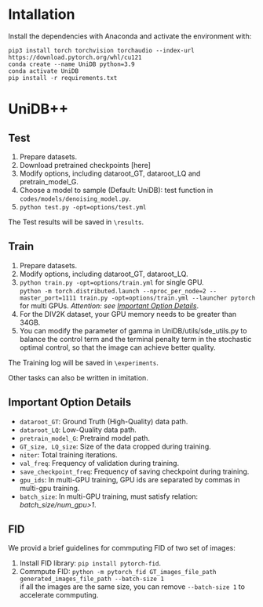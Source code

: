 # Intallation
Install the dependencies with Anaconda and activate the environment with:

    pip3 install torch torchvision torchaudio --index-url https://download.pytorch.org/whl/cu121
    conda create --name UniDB python=3.9
    conda activate UniDB
    pip install -r requirements.txt

# UniDB++

## Test
1. Prepare datasets.
2. Download pretrained checkpoints [here]
3. Modify options, including dataroot_GT, dataroot_LQ and pretrain_model_G.
4. Choose a model to sample (Default: UniDB): test function in `codes/models/denoising_model.py`.
5. `python test.py -opt=options/test.yml`

The Test results will be saved in `\results`.

## Train
1. Prepare datasets.
2. Modify options, including dataroot_GT, dataroot_LQ.
3. `python train.py -opt=options/train.yml` for single GPU.<br> `python -m torch.distributed.launch --nproc_per_node=2 --master_port=1111 train.py -opt=options/train.yml --launcher pytorch` for multi GPUs. *Attention: see [Important Option Details](#important-option-details)*.
4. For the DIV2K dataset, your GPU memory needs to be greater than 34GB. 
5. You can modify the parameter of gamma in UniDB/utils/sde_utils.py to balance the control term and the terminal penalty term in the stochastic optimal control, so that the image can achieve better quality.


The Training log will be saved in `\experiments`.

Other tasks can also be written in imitation.

## Important Option Details
* `dataroot_GT`: Ground Truth (High-Quality) data path.
* `dataroot_LQ`: Low-Quality data path.
* `pretrain_model_G`: Pretraind model path.
* `GT_size, LQ_size`: Size of the data cropped during training.
* `niter`: Total training iterations.
* `val_freq`: Frequency of validation during training.
* `save_checkpoint_freq`: Frequency of saving checkpoint during training.
* `gpu_ids`: In multi-GPU training, GPU ids are separated by commas in multi-gpu training.
* `batch_size`: In multi-GPU training, must satisfy relation: *batch_size/num_gpu>1*.

## FID
We provid a brief guidelines for commputing FID of two set of images:

1. Install FID library: `pip install pytorch-fid`.
2. Commpute FID: `python -m pytorch_fid GT_images_file_path generated_images_file_path --batch-size 1`<br>if all the images are the same size, you can remove `--batch-size 1` to accelerate commputing.
